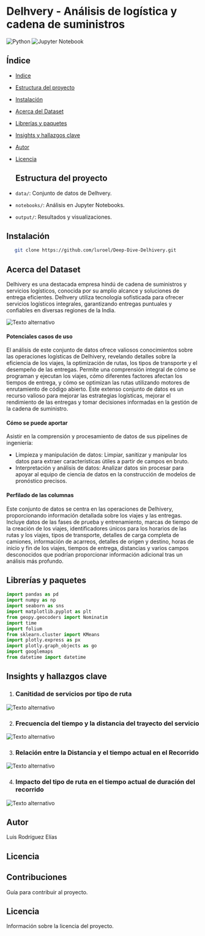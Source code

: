 # Delhvery - Análisis de logística y cadena de suministros 
![Python](https://img.shields.io/badge/python-3670A0?style=for-the-badge&logo=python&logoColor=ffdd54) ![Jupyter Notebook](https://img.shields.io/badge/jupyter-%23FA0F00.svg?style=for-the-badge&logo=jupyter&logoColor=white)

## Índice

- [Indice](#indice)
- [Estructura del proyecto](#estructura-del-proyecto)
- [Instalación](#instalación)
- [Acerca del Dataset](#acerca-del-dataset)
- [Librerías y paquetes](#Librerías-y-paquetes)
- [Insights y hallazgos clave](#insights-y-hallazgos-clave)
- [Autor](#Autor)
- [Licencia](#licencia)

  ## Estructura del proyecto

- `data/`: Conjunto de datos de Delhvery.
- `notebooks/`: Análisis en Jupyter Notebooks.
- `output/`: Resultados y visualizaciones.

## Instalación
```bash
   git clone https://github.com/luroel/Deep-Dive-Delhivery.git
```

## Acerca del Dataset
Delhivery es una destacada empresa hindú de cadena de suministros y servicios logísticos, conocida por su amplio alcance y soluciones de entrega eficientes. Delhvery utiliza tecnología sofisticada para ofrecer servicios logísticos integrales, garantizando entregas puntuales y confiables en diversas regiones de la India.

![Texto alternativo](./img/data-cover2.png)

#### Potenciales casos de uso
El análisis de este conjunto de datos ofrece valiosos conocimientos sobre las operaciones logísticas de Delhivery, revelando detalles sobre la eficiencia de los viajes, la optimización de rutas, los tipos de transporte y el desempeño de las entregas.
Permite una comprensión integral de cómo se programan y ejecutan los viajes, cómo diferentes factores afectan los tiempos de entrega, y cómo se optimizan las rutas utilizando motores de enrutamiento de código abierto.
Este extenso conjunto de datos es un recurso valioso para mejorar las estrategias logísticas, mejorar el rendimiento de las entregas y tomar decisiones informadas en la gestión de la cadena de suministro.

#### Cómo se puede aportar
Asistir en la comprensión y procesamiento de datos de sus pipelines de ingeniería:
- Limpieza y manipulación de datos: Limpiar, sanitizar y manipular los datos para extraer características útiles a partir de campos en bruto.
- Interpretación y análisis de datos: Analizar datos sin procesar para apoyar al equipo de ciencia de datos en la construcción de modelos de pronóstico precisos.

#### Perfilado de las columnas
Este conjunto de datos se centra en las operaciones de Delhivery, proporcionando información detallada sobre los viajes y las entregas. Incluye datos de las fases de prueba y entrenamiento, marcas de tiempo de la creación de los viajes, identificadores únicos para los horarios de las rutas y los viajes, tipos de transporte, detalles de carga completa de camiones, información de acarreos, detalles de origen y destino, horas de inicio y fin de los viajes, tiempos de entrega, distancias y varios campos desconocidos que podrían proporcionar información adicional tras un análisis más profundo.

## Librerías y paquetes
``` python
import pandas as pd
import numpy as np
import seaborn as sns
import matplotlib.pyplot as plt
from geopy.geocoders import Nominatim
import time
import folium
from sklearn.cluster import KMeans
import plotly.express as px
import plotly.graph_objects as go 
import googlemaps
from datetime import datetime
``` 

## Insights y hallazgos clave
1. ### Canitidad de servicios por tipo de ruta

 ![Texto alternativo](./output/op1.png)

2. ### Frecuencia del tiempo y la distancia del trayecto del servicio

![Texto alternativo](./output/op2.png)

3. ### Relación entre la Distancia y el tiempo actual en el Recorrido

![Texto alternativo](./output/op3.png)

4. ### Impacto del tipo de ruta en el tiempo actual de duración del recorrido

![Texto alternativo](./output/op4.png)


## Autor
Luis Rodríguez Elías


## Licencia

## Contribuciones

Guía para contribuir al proyecto.

## Licencia

Información sobre la licencia del proyecto.
